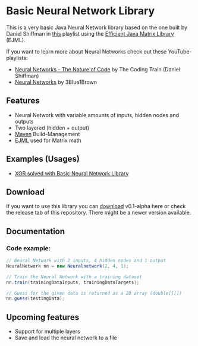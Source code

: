 # Basic Neural Network Library

This is a very basic Java Neural Network library based on the one built by Daniel Shiffman in [this](https://www.youtube.com/watch?v=XJ7HLz9VYz0&list=PLRqwX-V7Uu6aCibgK1PTWWu9by6XFdCfh) playlist using the [Efficient Java Matrix Library](https://www.ejml.org) (EJML).

If you want to learn more about Neural Networks check out these YouTube-playlists:
- [Neural Networks - The Nature of Code](https://www.youtube.com/watch?v=XJ7HLz9VYz0&list=PLRqwX-V7Uu6aCibgK1PTWWu9by6XFdCfh) by The Coding Train (Daniel Shiffman)
- [Neural Networks](https://www.youtube.com/watch?v=aircAruvnKk&list=PLZHQObOWTQDNU6R1_67000Dx_ZCJB-3pi) by 3Blue1Brown
 
## Features

- Neural Network with variable amounts of inputs, hidden nodes and outputs
- Two layered (hidden + output)
- [Maven](https://maven.apache.org) Build-Management
- [EJML](https://www.ejml.org) used for Matrix math

## Examples (Usages)

- [XOR solved with Basic Neural Network Library](https://github.com/kim-marcel/xor_with_nn)

## Download

If you want to use this library you can [download](https://github.com/kim-marcel/basic_neural_network/releases/download/v0.1-alpha/basic_neural_network-v0.1-alpha.jar) v0.1-alpha here or check the release tab of this repository. There might be a newer version available.

## Documentation

### Code example:

```java
// Neural Network with 2 inputs, 4 hidden nodes and 1 output
NeuralNetwork nn = new Neuralnetwork(2, 4, 1);

// Train the Neural Network with a training dataset
nn.train(trainingDataInputs, trainingDataTargets);

// Guess for the given data is returned as a 2D array (double[][])
nn.guess(testingData);
```

## Upcoming features

- Support for multiple layers
- Save and load the neural network to a file
